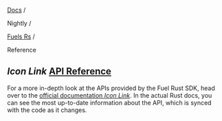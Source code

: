 [Docs](https://docs.fuel.network/) /

Nightly  /

[Fuels Rs](https://docs.fuel.network/docs/nightly/fuels-rs/) /

Reference

## _Icon Link_ [API Reference](https://docs.fuel.network/docs/nightly/fuels-rs/reference/\#api-reference)

For a more in-depth look at the APIs provided by the Fuel Rust SDK, head over to the [official documentation _Icon Link_](https://docs.rs/fuels/latest/fuels/). In the actual Rust docs, you can see the most up-to-date information about the API, which is synced with the code as it changes.